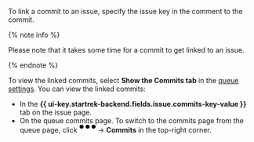 To link a commit to an issue, specify the issue key in the comment to the commit.

{% note info %}

Please note that it takes some time for a commit to get linked to an issue.

{% endnote %}

To view the linked commits, select **Show the Commits tab** in the [queue settings](../../tracker/manager/edit-queue-general.md). You can view the linked commits:

* In the **{{ ui-key.startrek-backend.fields.issue.commits-key-value }}** tab on the issue page.
* On the queue commits page. To switch to the commits page from the queue page, click ![](../../_assets/horizontal-ellipsis.svg) → **Commits** in the top-right corner.
